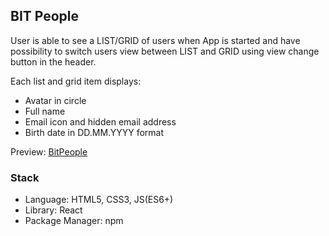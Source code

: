
## BIT People

User is able to see a LIST/GRID of users when App is started and have possibility to switch users view between LIST and GRID using view change button in the header.

Each list and grid item displays:

- Avatar in circle
- Full name
- Email icon and hidden email address
- Birth date in DD.MM.YYYY format

Preview: <a href='https://milosm991.github.io/bit-people/'>BitPeople</a>

### Stack

- Language: HTML5, CSS3, JS(ES6+)
- Library: React
- Package Manager: npm


